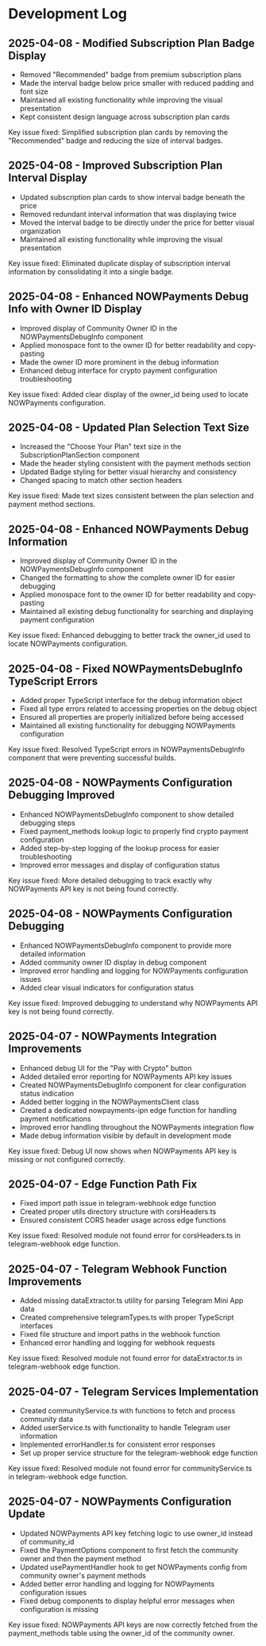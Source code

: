 


# Development Log

## 2025-04-08 - Modified Subscription Plan Badge Display

- Removed "Recommended" badge from premium subscription plans
- Made the interval badge below price smaller with reduced padding and font size
- Maintained all existing functionality while improving the visual presentation
- Kept consistent design language across subscription plan cards

Key issue fixed: Simplified subscription plan cards by removing the "Recommended" badge and reducing the size of interval badges.

## 2025-04-08 - Improved Subscription Plan Interval Display

- Updated subscription plan cards to show interval badge beneath the price
- Removed redundant interval information that was displaying twice
- Moved the interval badge to be directly under the price for better visual organization
- Maintained all existing functionality while improving the visual presentation

Key issue fixed: Eliminated duplicate display of subscription interval information by consolidating it into a single badge.

## 2025-04-08 - Enhanced NOWPayments Debug Info with Owner ID Display

- Improved display of Community Owner ID in the NOWPaymentsDebugInfo component
- Applied monospace font to the owner ID for better readability and copy-pasting
- Made the owner ID more prominent in the debug information
- Enhanced debug interface for crypto payment configuration troubleshooting

Key issue fixed: Added clear display of the owner_id being used to locate NOWPayments configuration.

## 2025-04-08 - Updated Plan Selection Text Size

- Increased the "Choose Your Plan" text size in the SubscriptionPlanSection component
- Made the header styling consistent with the payment methods section
- Updated Badge styling for better visual hierarchy and consistency
- Changed spacing to match other section headers

Key issue fixed: Made text sizes consistent between the plan selection and payment method sections.

## 2025-04-08 - Enhanced NOWPayments Debug Information

- Improved display of Community Owner ID in the NOWPaymentsDebugInfo component
- Changed the formatting to show the complete owner ID for easier debugging
- Applied monospace font to the owner ID for better readability and copy-pasting
- Maintained all existing debug functionality for searching and displaying payment configuration

Key issue fixed: Enhanced debugging to better track the owner_id used to locate NOWPayments configuration.

## 2025-04-08 - Fixed NOWPaymentsDebugInfo TypeScript Errors

- Added proper TypeScript interface for the debug information object
- Fixed all type errors related to accessing properties on the debug object
- Ensured all properties are properly initialized before being accessed
- Maintained all existing functionality for debugging NOWPayments configuration

Key issue fixed: Resolved TypeScript errors in NOWPaymentsDebugInfo component that were preventing successful builds.

## 2025-04-08 - NOWPayments Configuration Debugging Improved

- Enhanced NOWPaymentsDebugInfo component to show detailed debugging steps
- Fixed payment_methods lookup logic to properly find crypto payment configuration
- Added step-by-step logging of the lookup process for easier troubleshooting
- Improved error messages and display of configuration status

Key issue fixed: More detailed debugging to track exactly why NOWPayments API key is not being found correctly.

## 2025-04-08 - NOWPayments Configuration Debugging

- Enhanced NOWPaymentsDebugInfo component to provide more detailed information
- Added community owner ID display in debug component
- Improved error handling and logging for NOWPayments configuration issues
- Added clear visual indicators for configuration status

Key issue fixed: Improved debugging to understand why NOWPayments API key is not being found correctly.

## 2025-04-07 - NOWPayments Integration Improvements

- Enhanced debug UI for the "Pay with Crypto" button
- Added detailed error reporting for NOWPayments API key issues
- Created NOWPaymentsDebugInfo component for clear configuration status indication
- Added better logging in the NOWPaymentsClient class
- Created a dedicated nowpayments-ipn edge function for handling payment notifications
- Improved error handling throughout the NOWPayments integration flow
- Made debug information visible by default in development mode

Key issue fixed: Debug UI now shows when NOWPayments API key is missing or not configured correctly.

## 2025-04-07 - Edge Function Path Fix

- Fixed import path issue in telegram-webhook edge function
- Created proper utils directory structure with corsHeaders.ts
- Ensured consistent CORS header usage across edge functions

Key issue fixed: Resolved module not found error for corsHeaders.ts in telegram-webhook edge function.

## 2025-04-07 - Telegram Webhook Function Improvements

- Added missing dataExtractor.ts utility for parsing Telegram Mini App data
- Created comprehensive telegramTypes.ts with proper TypeScript interfaces
- Fixed file structure and import paths in the webhook function
- Enhanced error handling and logging for webhook requests

Key issue fixed: Resolved module not found error for dataExtractor.ts in telegram-webhook edge function.

## 2025-04-07 - Telegram Services Implementation

- Created communityService.ts with functions to fetch and process community data
- Added userService.ts with functionality to handle Telegram user information
- Implemented errorHandler.ts for consistent error responses
- Set up proper service structure for the telegram-webhook edge function

Key issue fixed: Resolved module not found error for communityService.ts in telegram-webhook edge function.

## 2025-04-07 - NOWPayments Configuration Update

- Updated NOWPayments API key fetching logic to use owner_id instead of community_id
- Fixed the PaymentOptions component to first fetch the community owner and then the payment method
- Updated usePaymentHandler hook to get NOWPayments config from community owner's payment methods
- Added better error handling and logging for NOWPayments configuration issues
- Fixed debug components to display helpful error messages when configuration is missing

Key issue fixed: NOWPayments API keys are now correctly fetched from the payment_methods table using the owner_id of the community owner.



